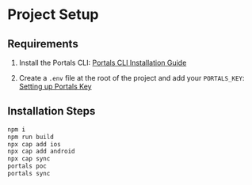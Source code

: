 # Project Setup

## Requirements

1. Install the Portals CLI: [Portals CLI Installation Guide](https://ionic.io/docs/portals/cli/overview)

2. Create a `.env` file at the root of the project and add your `PORTALS_KEY`: [Setting up Portals Key](https://ionic.io/docs/portals/getting-started)

## Installation Steps

```sh
npm i
npm run build
npx cap add ios
npx cap add android
npx cap sync
portals poc
portals sync
